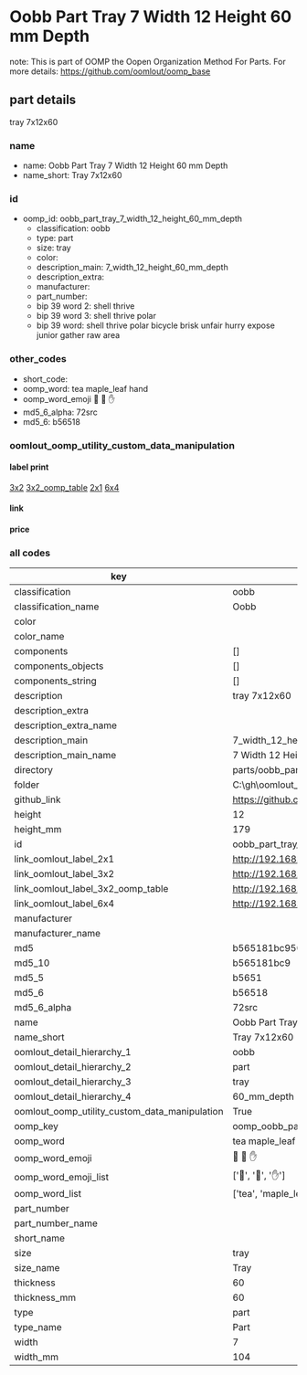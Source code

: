 # Oobb Part Tray 7 Width 12 Height 60 mm Depth  

note: This is part of OOMP the Oopen Organization Method For Parts. For more details: https://github.com/oomlout/oomp_base

##  part details
  



tray 7x12x60



### name
* name: Oobb Part Tray 7 Width 12 Height 60 mm Depth
* name_short: Tray 7x12x60 
### id
* oomp_id: oobb_part_tray_7_width_12_height_60_mm_depth
  * classification: oobb
  * type: part
  * size: tray
  * color: 
  * description_main: 7_width_12_height_60_mm_depth
  * description_extra: 
  * manufacturer: 
  * part_number: 
  * bip 39 word 2: shell thrive
  * bip 39 word 3: shell thrive polar
  * bip 39 word: shell thrive polar bicycle brisk unfair hurry expose junior gather raw area

### other_codes
* short_code: 
* oomp_word: tea maple_leaf hand
* oomp_word_emoji :tea: :maple_leaf: :hand:
* md5_6_alpha: 72src
* md5_6: b56518






### oomlout_oomp_utility_custom_data_manipulation
#### label print
[3x2](http://192.168.1.245:1112/?label=oomp%2072src)
[3x2_oomp_table](http://192.168.1.108:1112/?label=oomp%2072src)
[2x1](http://192.168.1.242:1112/?label=oomp%2072src)
[6x4](http://192.168.1.55:1112/?label=oomp%2072src)    

#### link

                              

#### price







### all codes 
| key | value |  
| --- | --- |  
| classification | oobb |  
| classification_name | Oobb |  
| color |  |  
| color_name |  |  
| components | [] |  
| components_objects | [] |  
| components_string | [] |  
| description | tray 7x12x60 |  
| description_extra |  |  
| description_extra_name |  |  
| description_main | 7_width_12_height_60_mm_depth |  
| description_main_name | 7 Width 12 Height 60 mm Depth |  
| directory | parts/oobb_part_tray_7_width_12_height_60_mm_depth |  
| folder | C:\gh\oomlout_oobb_version_4_generated_parts\parts\oobb_part_tray_7_width_12_height_60_mm_depth |  
| github_link | https://github.com/oomlout/oomlout_oomp_part_src/tree/main/parts/oobb_part_tray_7_width_12_height_60_mm_depth |  
| height | 12 |  
| height_mm | 179 |  
| id | oobb_part_tray_7_width_12_height_60_mm_depth |  
| link_oomlout_label_2x1 | http://192.168.1.242:1112/?label=oomp%2072src |  
| link_oomlout_label_3x2 | http://192.168.1.245:1112/?label=oomp%2072src |  
| link_oomlout_label_3x2_oomp_table | http://192.168.1.108:1112/?label=oomp%2072src |  
| link_oomlout_label_6x4 | http://192.168.1.55:1112/?label=oomp%2072src |  
| manufacturer |  |  
| manufacturer_name |  |  
| md5 | b565181bc950adf7b40e215f4ef84e2b |  
| md5_10 | b565181bc9 |  
| md5_5 | b5651 |  
| md5_6 | b56518 |  
| md5_6_alpha | 72src |  
| name | Oobb Part Tray 7 Width 12 Height 60 mm Depth |  
| name_short | Tray 7x12x60  |  
| oomlout_detail_hierarchy_1 | oobb |  
| oomlout_detail_hierarchy_2 | part |  
| oomlout_detail_hierarchy_3 | tray |  
| oomlout_detail_hierarchy_4 | 60_mm_depth |  
| oomlout_oomp_utility_custom_data_manipulation | True |  
| oomp_key | oomp_oobb_part_tray_7_width_12_height_60_mm_depth |  
| oomp_word | tea maple_leaf hand |  
| oomp_word_emoji | :tea: :maple_leaf: :hand: |  
| oomp_word_emoji_list | [':tea:', ':maple_leaf:', ':hand:'] |  
| oomp_word_list | ['tea', 'maple_leaf', 'hand'] |  
| part_number |  |  
| part_number_name |  |  
| short_name |  |  
| size | tray |  
| size_name | Tray |  
| thickness | 60 |  
| thickness_mm | 60 |  
| type | part |  
| type_name | Part |  
| width | 7 |  
| width_mm | 104 |  
